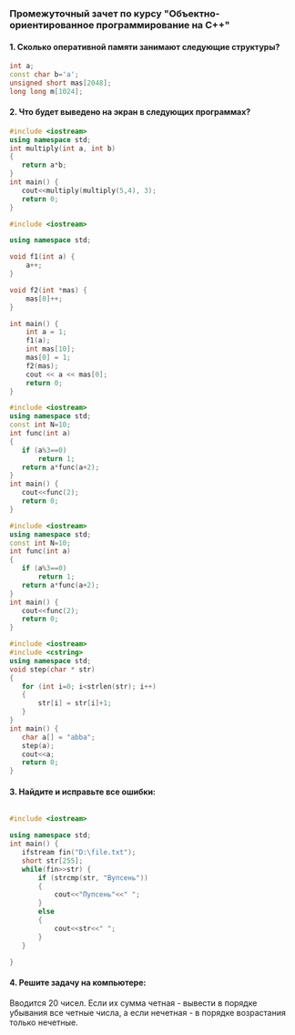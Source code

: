 ### Промежуточный зачет по курсу "Объектно-ориентированное программирование на С++"

#### 1. Сколько оперативной памяти занимают следующие структуры?

```cpp
int a;
const char b='a';
unsigned short mas[2048];
long long m[1024];
```

#### 2. Что будет выведено на экран в следующих программах?

```cpp
#include <iostream>
using namespace std;
int multiply(int a, int b)
{
   return a*b;
}
int main() {
   cout<<multiply(multiply(5,4), 3);
   return 0;
}
```

```cpp
#include <iostream>

using namespace std;

void f1(int a) {
    a++;
}

void f2(int *mas) {
    mas[0]++;
}

int main() {
    int a = 1;
    f1(a);
    int mas[10];
    mas[0] = 1;
    f2(mas);
    cout << a << mas[0];
    return 0;
}
```

```cpp
#include <iostream>
using namespace std;
const int N=10;
int func(int a)
{
   if (a%3==0)
       return 1;
   return a*func(a+2);
}
int main() {
   cout<<func(2);
   return 0;
}
```

```cpp
#include <iostream>
using namespace std;
const int N=10;
int func(int a)
{
   if (a%3==0)
       return 1;
   return a*func(a+2);
}
int main() {
   cout<<func(2);
   return 0;
}
```

```cpp
#include <iostream>
#include <cstring>
using namespace std;
void step(char * str)
{
   for (int i=0; i<strlen(str); i++)
   {
       str[i] = str[i]+1;
   }
}
int main() {
   char a[] = "abba";
   step(a);
   cout<<a;
   return 0;
}
```

#### 3. Найдите и исправьте все ошибки:

```cpp

#include <iostream>

using namespace std;
int main() {
   ifstream fin("D:\file.txt");
   short str[255];
   while(fin>>str) {
       if (strcmp(str, "Вупсень"))
       {
           cout<<"Пупсень"<<" ";
       }
       else
       {
           cout<<str<<" ";
       }
   }

}
```
#### 4. Решите задачу на компьютере:

Вводится 20 чисел. Если их сумма четная - вывести в порядке убывания все четные числа, а если нечетная - в порядке возрастания только нечетные.
